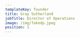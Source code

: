 ```yaml
---
templateKey: founder
title: Gray Sutherland
jobTitle: Director of Operations
image: /img/fakedp.jpeg
position: 1
---
```


